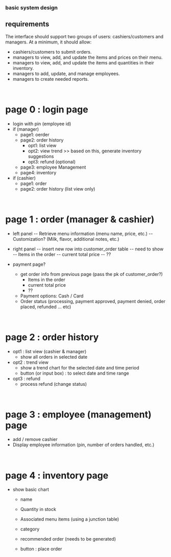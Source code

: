 ### basic system design
## requirements
The interface should support two groups of users: cashiers/customers and managers.  At a minimum, it should allow:
- cashiers/customers to submit orders.
- managers to view, add, and update the items and prices on their menu.
- managers to view, add, and update the items and quantities in their inventory.
- managers to add, update, and manage employees.
- managers to create needed reports.

<br>

# page 0 : login page 

- login with pin (employee id)
- if (manager)
    - page1: oerder
    - page2: order history
        - opt1: list view
        - opt2: view trend >> based on this, generate inventory suggestions
        - opt3: refund (optional)
    - page3: employee Management
    - page4: inventory
- if (cashier)
    - page1: order
    - page2: order history (list view only)

<br>

# page 1 : order (manager & cashier)

- left panel
    -- Retrieve menu information (menu name, price, etc.)
    -- Customization? (Milk, flavor, additional notes, etc.)

- right panel
    -- insert new row into customer_order table
    -- need to show
        -- Items in the order
        -- current total price
        -- ??

- payment page? 
    - get order info from previous page (pass the pk of customer_order?)
        - Items in the order
        - current total price
        - ??
    - Payment options: Cash / Card
    - Order status (processing, payment approved, payment denied, order placed, refunded ... etc)

<br>

# page 2 : order history

- opt1 : list view (cashier & manager)
    - show all orders in selected date
- opt2 : trend view
    - show a trend chart for the selected date and time period
    - button (or input box) : to select date and time range
- opt3 : refund
    - process refund (change status)

<br>

# page 3 : employee (management) page
- add / remove cashier
- Display employee information (pin, number of orders handled, etc.)

<br>

# page 4 : inventory page

- show basic chart
    - name
    - Quantity in stock
    - Associated menu items (using a junction table)
    - category
    - recommended order (needs to be generated)

    - button : place order
